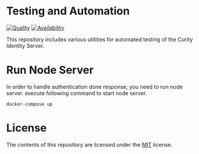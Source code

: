 # Testing and Automation

[![Quality](https://curity.io/assets/images/badges/testing-quality.svg)](https://curity.io/resources/code-examples/status/)
[![Availability](https://curity.io/assets/images/badges/testing-availability.svg)](https://curity.io/resources/code-examples/status/)

This repository includes various utilities for automated testing of the Curity Identity Server.

# Run Node Server
In order to handle authentication done response, you need to run node server. execute following command to start node server.
```docker
docker-compose up
```

# License

The contents of this repository are licensed under the [MIT](LICENSE) license.
